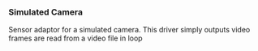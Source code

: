 ### Simulated Camera
Sensor adaptor for a simulated camera. This driver simply outputs video frames are read from a video file in loop
